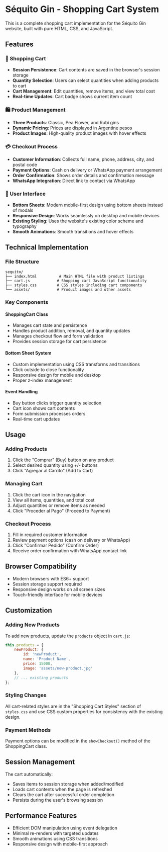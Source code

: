 # Séquito Gin - Shopping Cart System

This is a complete shopping cart implementation for the Séquito Gin website, built with pure HTML, CSS, and JavaScript.

## Features

### 🛒 Shopping Cart
- **Session Persistence**: Cart contents are saved in the browser's session storage
- **Quantity Selection**: Users can select quantities when adding products to cart
- **Cart Management**: Edit quantities, remove items, and view total cost
- **Real-time Updates**: Cart badge shows current item count

### 🛍️ Product Management
- **Three Products**: Classic, Pea Flower, and Rubí gins
- **Dynamic Pricing**: Prices are displayed in Argentine pesos
- **Product Images**: High-quality product images with hover effects

### 💳 Checkout Process
- **Customer Information**: Collects full name, phone, address, city, and postal code
- **Payment Options**: Cash on delivery or WhatsApp payment arrangement
- **Order Confirmation**: Shows order details and confirmation message
- **WhatsApp Integration**: Direct link to contact via WhatsApp

### 🎨 User Interface
- **Bottom Sheets**: Modern mobile-first design using bottom sheets instead of modals
- **Responsive Design**: Works seamlessly on desktop and mobile devices
- **Existing Styling**: Uses the website's existing color scheme and typography
- **Smooth Animations**: Smooth transitions and hover effects

## Technical Implementation

### File Structure
```
sequito/
├── index.html          # Main HTML file with product listings
├── cart.js            # Shopping cart JavaScript functionality
├── styles.css         # CSS styles including cart components
└── assets/            # Product images and other assets
```

### Key Components

#### ShoppingCart Class
- Manages cart state and persistence
- Handles product addition, removal, and quantity updates
- Manages checkout flow and form validation
- Provides session storage for cart persistence

#### Bottom Sheet System
- Custom implementation using CSS transforms and transitions
- Click outside to close functionality
- Responsive design for mobile and desktop
- Proper z-index management

#### Event Handling
- Buy button clicks trigger quantity selection
- Cart icon shows cart contents
- Form submission processes orders
- Real-time cart updates

## Usage

### Adding Products
1. Click the "Comprar" (Buy) button on any product
2. Select desired quantity using +/- buttons
3. Click "Agregar al Carrito" (Add to Cart)

### Managing Cart
1. Click the cart icon in the navigation
2. View all items, quantities, and total cost
3. Adjust quantities or remove items as needed
4. Click "Proceder al Pago" (Proceed to Payment)

### Checkout Process
1. Fill in required customer information
2. Review payment options (cash on delivery or WhatsApp)
3. Click "Confirmar Pedido" (Confirm Order)
4. Receive order confirmation with WhatsApp contact link

## Browser Compatibility

- Modern browsers with ES6+ support
- Session storage support required
- Responsive design works on all screen sizes
- Touch-friendly interface for mobile devices

## Customization

### Adding New Products
To add new products, update the `products` object in `cart.js`:

```javascript
this.products = {
    newProduct: {
        id: 'newProduct',
        name: 'Product Name',
        price: 15000,
        image: 'assets/new-product.jpg'
    },
    // ... existing products
};
```

### Styling Changes
All cart-related styles are in the "Shopping Cart Styles" section of `styles.css` and use CSS custom properties for consistency with the existing design.

### Payment Methods
Payment options can be modified in the `showCheckout()` method of the ShoppingCart class.

## Session Management

The cart automatically:
- Saves items to session storage when added/modified
- Loads cart contents when the page is refreshed
- Clears the cart after successful order completion
- Persists during the user's browsing session

## Performance Features

- Efficient DOM manipulation using event delegation
- Minimal re-renders with targeted updates
- Smooth animations using CSS transitions
- Responsive design with mobile-first approach

